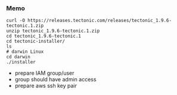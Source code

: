 ### Memo

```
curl -O https://releases.tectonic.com/releases/tectonic_1.9.6-tectonic.1.zip
unzip tectonic_1.9.6-tectonic.1.zip
cd tectonic_1.9.6-tectonic.1
cd tectonic-installer/
ls
# darwin Linux
cd darwin
./installer
```


- prepare IAM group/user
- group should have admin access
- prepare aws ssh key pair
